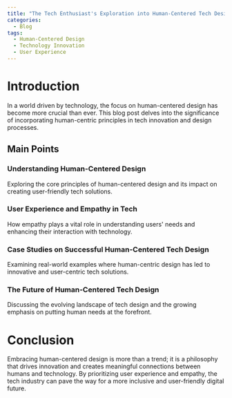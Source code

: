 ```yaml
---
title: "The Tech Enthusiast's Exploration into Human-Centered Tech Design"
categories:
  - Blog
tags:
  - Human-Centered Design
  - Technology Innovation
  - User Experience
---
```


# Introduction
In a world driven by technology, the focus on human-centered design has become more crucial than ever. This blog post delves into the significance of incorporating human-centric principles in tech innovation and design processes.

## Main Points
### Understanding Human-Centered Design
Exploring the core principles of human-centered design and its impact on creating user-friendly tech solutions.

### User Experience and Empathy in Tech
How empathy plays a vital role in understanding users' needs and enhancing their interaction with technology.

### Case Studies on Successful Human-Centered Tech Design
Examining real-world examples where human-centric design has led to innovative and user-centric tech solutions.

### The Future of Human-Centered Tech Design
Discussing the evolving landscape of tech design and the growing emphasis on putting human needs at the forefront.

# Conclusion
Embracing human-centered design is more than a trend; it is a philosophy that drives innovation and creates meaningful connections between humans and technology. By prioritizing user experience and empathy, the tech industry can pave the way for a more inclusive and user-friendly digital future.